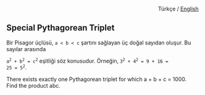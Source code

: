 <p align="right">
  Türkçe / 
  <a href="https://github.com/zumrudu-anka/project-euler-challenges/blob/master/9.Special%20Pythagorean%20Triplet/README.en-US.md">English</a>
</p>

## Special Pythagorean Triplet

Bir Pisagor üçlüsü, `a < b < c` şartını sağlayan üç doğal sayıdan oluşur. Bu sayılar arasında

<code>a<sup>2</sup> + b<sup>2</sup> = c<sup>2</sup></code> eşitliği söz konusudur.
Örneğin, <code>3<sup>2</sup> + 4<sup>2</sup> = 9 + 16 = 25 = 5<sup>2</sup></code>.

There exists exactly one Pythagorean triplet for which a + b + c = 1000.
Find the product abc.